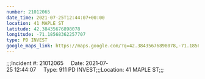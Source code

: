 ```yaml
---
number: 21012065
date_time: 2021-07-25T12:44:07+00:00
location: 41 MAPLE ST
latitude: 42.38435676898078
longitude: -71.18568362257707
type: PD INVEST
google_maps_link: https://maps.google.com/?q=42.38435676898078,-71.18568362257707
---
```


;;;Incident #: 21012065     Date: 2021‐07‐25 12:44:07     Type: 911 PD INVEST;;;Location: 41 MAPLE ST;;;
